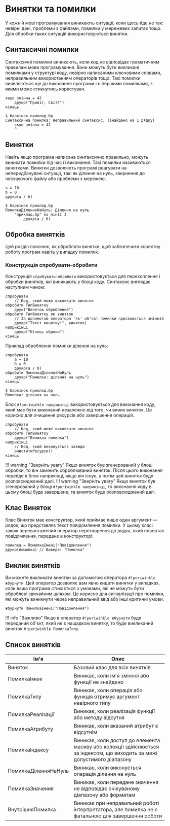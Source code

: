 # Винятки та помилки

У кожній мові програмування виникають ситуації, коли щось йде не так: невірні дані, проблеми з файлами, помилки у мережевих запитах тощо. Для обробки таких ситуацій використовуються винятки.

## Синтаксичні помилки

Синтаксичні помилки виникають, коли код не відповідає граматичним правилам мови програмування. Вони можуть бути викликані помилками у структурі коду, невірно написаними ключовими словами, неправильним використанням операторів тощо. Такі помилки виявляються ще до виконання програми і є першими помилками, з якими може стикнутись користувач.

``` periwinkle
якщо змінна = 42
    друкр("Привіт, Світ!")
кінець
```

``` console linenums="0"
$ барвінок приклад.бр
Синтаксична помилка: Неправильний синтаксис. (знайдено на 1 рядку)
    якщо змінна = 42
    ^
```

## Винятки

Навіть якщо програма написана синтаксично правильно, можуть виникати помилки під час її виконання. Такі помилки називаються винятками. Винятки дозволяють програмі реагувати на непередбачувані ситуації, такі як ділення на нуль, звернення до неіснуючого файлу або проблеми з мережею.

``` periwinkle
а = 10
б = 0
друкр(а / б)
```

``` console linenums="0"
$ барвінок приклад.бр
ПомилкаДіленняНаНуль: Ділення на нуль
    "приклад.бр" на лінії 3
        друкр(а / б)
```

## Обробка винятків

Цей розділ пояснює, як обробляти винятки, щоб забезпечити коректну роботу програм навіть у випадку помилок.

### Конструкція спробувати-обробити

Конструкція `спробувати-обробити` використовується для перехоплення і обробки винятків, які виникають у блоці коду. Синтаксис виглядає наступним чином:

``` periwinkle linenums="0"
спробувати
    // Код, який може викликати виняток
обробити ТипВинятку
    друк("Виняток оброблений")
обробити ТипВинятку як виняток
    // За допомогою оператора 'як' об'єкт помилки присвоюється змінній
    друкр("Текст винятку:", виняток)
наприкінці
    друкр("Кінець оброки")
кінець
```

Приклад оброблення помилки ділення на нуль:

``` periwinkle linenums="0"
спробувати
    а = 10
    б = 0
    друкр(а / б)
обробити ПомилкаДіленняНаНуль
    друкр("Помилка: ділення на нуль")
кінець
```

``` console linenums="0"
$ барвінок приклад.бр
Помилка: ділення на нуль
```

Блок `#!periwinkle наприкінці` використовується для виконання коду, який має бути виконаний незалежно від того, чи виник виняток. Це корисно для очищення ресурсів або завершення операцій.

``` periwinkle linenums="0"
спробувати
    // Код, який може викликати виняток
обробити ТипВинятку
    друкр("Виникла помилка")
наприкінці
    // Код, який виконується завжди
    очиститиРесурси()
кінець
```

!!! warning "Зверніть увагу"
    Якщо виняток був згенерований у блоці обробки, то він замінить оброблюваний виняток. Після цього виконання перейде в блок наприкінці, якщо він існує, а потім цей виняток буде розповсюджений далі.
!!! warning "Зверніть увагу"
    Якщо виняток був згенерований у блоці `#!periwinkle наприкінці`, то виконання коду в цьому блоці буде завершене, та виняток буде розповсюджений далі.

## Клас Виняток

Клас Виняток має конструктор, який приймає лише один аргумент — рядок, що представляє текст повідомлення помилки. У цьому класі також перевантажений оператор перетворення до рядка, який повертає повідомлення, передане в конструкторі:

``` periwinkle linenums="0"
помилка = ПомилкаІмені("Повідомлення")
друкр(помилка) // Виведе: "Помилка"
```

## Виклик винятків

Ви можете викликати винятки за допомогою оператора `#!periwinkle жбурнути`. Цей оператор дозволяє вам явно кидати винятки у випадках, коли ваша програма стикається з умовами, які не можуть бути оброблені звичайним шляхом. Це корисно для сигналізації про помилки, які можуть виникнути через неправильний ввід або інші критичні умови.

``` periwinkle linenums="0"
жбурнути ПомилкаІмені("Повідомлення")
```

!!! info "Важливо"
    Якщо в оператор `#!periwinkle жбурнути` буде переданий об'єкт, який не є нащадком винятку, то буде викликаний виняток `#!periwinkle ПомилкаТипу`.

## Список винятків

| Ім'я                      | Опис  |
| ------------------------- | ----- |
| Виняток                   | Базовий клас для всіх винятків|
| ПомилкаІмені              | Виникає, коли ім'я змінної або функції не знайдено |
| ПомилкаТипу               | Виникає, коли операція або функція отримує аргумент невірного типу |
| ПомилкаРеалізації         | Виникає, коли реалізація функції або методу відсутня |
| ПомилкаАтрибуту           | Виникає, коли вказаний атрибут є відсутнім |
| ПомилкаІндексу            | Виникає, коли доступ до елемента масиву або колекції здійснюється за індексом, що виходить за межі допустимого діапазону |
| ПомилкаДіленняНаНуль      | Виникає, коли виконується операція ділення на нуль |
| ПомилкаЗначення           | Виникає, коли передане значення не відповідає очікуваному діапазону або форматам |
| ВнутрішняПомилка          | Виникає при неправильний роботі інтерпретатора, але помилка не є фатальною для завершення роботи |
